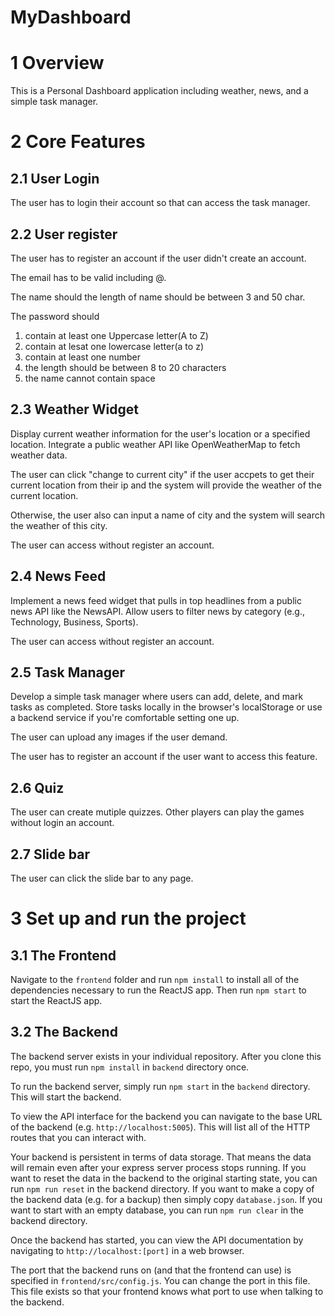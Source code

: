﻿# MyDashboard

# 1 Overview

This is a Personal Dashboard application including weather, news, and a simple task manager.

# 2 Core Features

## 2.1 User Login

The user has to login their account so that can access the task manager.

## 2.2 User register

The user has to register an account if the user didn't create an account.

The email has to be valid including @.

The name should the length of name should be between 3 and 50 char.

The password should

1. contain at least one Uppercase letter(A to Z)
2. contain at lesat one lowercase letter(a to z)
3. contain at least one number
4. the length should be between 8 to 20 characters
5. the name cannot contain space

## 2.3 Weather Widget

Display current weather information for the user's location or a specified location. Integrate a public weather API like OpenWeatherMap to fetch weather data.

The user can click "change to current city" if the user accpets to get their current location from their ip and the system will provide the weather of the current location.

Otherwise, the user also can input a name of city and the system will search the weather of this city.

The user can access without register an account.

## 2.4 News Feed

Implement a news feed widget that pulls in top headlines from a public news API like the NewsAPI. Allow users to filter news by category (e.g., Technology, Business, Sports).

The user can access without register an account.

## 2.5 Task Manager

Develop a simple task manager where users can add, delete, and mark tasks as completed. Store tasks locally in the browser's localStorage or use a backend service if you're comfortable setting one up.

The user can upload any images if the user demand.

The user has to register an account if the user want to access this feature.

## 2.6 Quiz

The user can create mutiple quizzes. Other players can play the games without login an account.

## 2.7 Slide bar

The user can click the slide bar to any page.

# 3 Set up and run the project

## 3.1 The Frontend

Navigate to the `frontend` folder and run `npm install` to install all of the dependencies necessary to run the ReactJS app. Then run `npm start` to start the ReactJS app.

## 3.2 The Backend

The backend server exists in your individual repository. After you clone this repo, you must run `npm install` in `backend` directory once.

To run the backend server, simply run `npm start` in the `backend` directory. This will start the backend.

To view the API interface for the backend you can navigate to the base URL of the backend (e.g. `http://localhost:5005`). This will list all of the HTTP routes that you can interact with.

Your backend is persistent in terms of data storage. That means the data will remain even after your express server process stops running. If you want to reset the data in the backend to the original starting state, you can run `npm run reset` in the backend directory. If you want to make a copy of the backend data (e.g. for a backup) then simply copy `database.json`. If you want to start with an empty database, you can run `npm run clear` in the backend directory.

Once the backend has started, you can view the API documentation by navigating to `http://localhost:[port]` in a web browser.

The port that the backend runs on (and that the frontend can use) is specified in `frontend/src/config.js`. You can change the port in this file. This file exists so that your frontend knows what port to use when talking to the backend.
